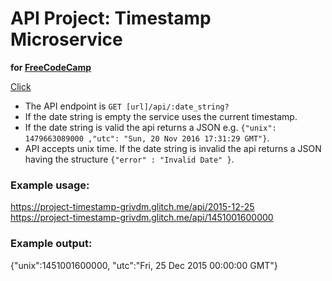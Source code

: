 # API Project: Timestamp Microservice 

__for [FreeCodeCamp](https://www.freecodecamp.org/learn/back-end-development-and-apis/back-end-development-and-apis-projects/timestamp-microservice)__

[Click](https://project-timestamp-grivdm.glitch.me)

+ The API endpoint is ``` GET [url]/api/:date_string? ```  
+ If the date string is empty the service uses the current timestamp.  
+ If the date string is valid the api returns a JSON e.g. ```{"unix": 1479663089000 ,"utc": "Sun, 20 Nov 2016 17:31:29 GMT"}```.  
+ API accepts unix time. If the date string is invalid the api returns a JSON having the structure ```{"error" : "Invalid Date" }```.

 ### Example usage:
https://project-timestamp-grivdm.glitch.me/api/2015-12-25  
https://project-timestamp-grivdm.glitch.me/api/1451001600000
### Example output:
{"unix":1451001600000, "utc":"Fri, 25 Dec 2015 00:00:00 GMT"}
